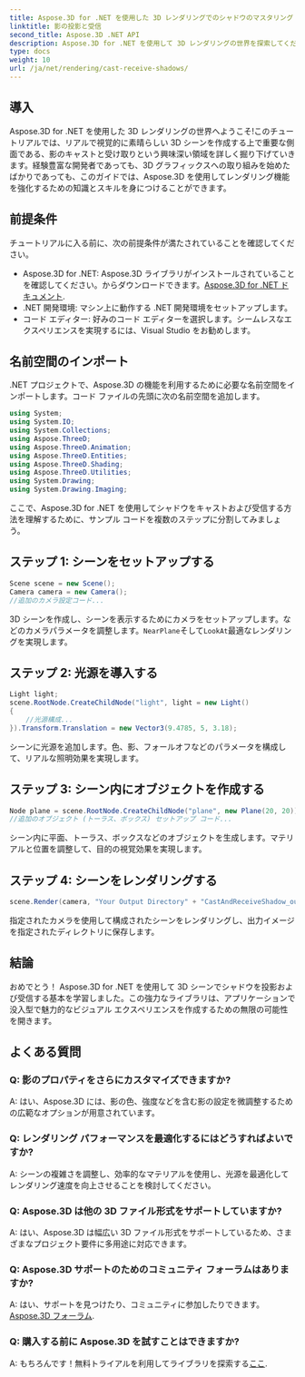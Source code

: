 ```yaml
---
title: Aspose.3D for .NET を使用した 3D レンダリングでのシャドウのマスタリング
linktitle: 影の投影と受信
second_title: Aspose.3D .NET API
description: Aspose.3D for .NET を使用して 3D レンダリングの世界を探索してください。影をキャストしたり受信したりするのが簡単です。今すぐ無料トライアルをダウンロードしてください!
type: docs
weight: 10
url: /ja/net/rendering/cast-receive-shadows/
---
```

## 導入
Aspose.3D for .NET を使用した 3D レンダリングの世界へようこそ!このチュートリアルでは、リアルで視覚的に素晴らしい 3D シーンを作成する上で重要な側面である、影のキャストと受け取りという興味深い領域を詳しく掘り下げていきます。経験豊富な開発者であっても、3D グラフィックスへの取り組みを始めたばかりであっても、このガイドでは、Aspose.3D を使用してレンダリング機能を強化するための知識とスキルを身につけることができます。
## 前提条件
チュートリアルに入る前に、次の前提条件が満たされていることを確認してください。
-  Aspose.3D for .NET: Aspose.3D ライブラリがインストールされていることを確認してください。からダウンロードできます。[Aspose.3D for .NET ドキュメント](https://reference.aspose.com/3d/net/).
- .NET 開発環境: マシン上に動作する .NET 開発環境をセットアップします。
- コード エディター: 好みのコード エディターを選択します。シームレスなエクスペリエンスを実現するには、Visual Studio をお勧めします。
## 名前空間のインポート
.NET プロジェクトで、Aspose.3D の機能を利用するために必要な名前空間をインポートします。コード ファイルの先頭に次の名前空間を追加します。
```csharp
using System;
using System.IO;
using System.Collections;
using Aspose.ThreeD;
using Aspose.ThreeD.Animation;
using Aspose.ThreeD.Entities;
using Aspose.ThreeD.Shading;
using Aspose.ThreeD.Utilities;
using System.Drawing;
using System.Drawing.Imaging;
```
ここで、Aspose.3D for .NET を使用してシャドウをキャストおよび受信する方法を理解するために、サンプル コードを複数のステップに分割してみましょう。
## ステップ 1: シーンをセットアップする
```csharp
Scene scene = new Scene();
Camera camera = new Camera();
//追加のカメラ設定コード...
```
 3D シーンを作成し、シーンを表示するためにカメラをセットアップします。などのカメラパラメータを調整します。`NearPlane`そして`LookAt`最適なレンダリングを実現します。
## ステップ 2: 光源を導入する
```csharp
Light light;
scene.RootNode.CreateChildNode("light", light = new Light()
{
    //光源構成...
}).Transform.Translation = new Vector3(9.4785, 5, 3.18);
```
シーンに光源を追加します。色、影、フォールオフなどのパラメータを構成して、リアルな照明効果を実現します。
## ステップ 3: シーン内にオブジェクトを作成する
```csharp
Node plane = scene.RootNode.CreateChildNode("plane", new Plane(20, 20));
//追加のオブジェクト (トーラス、ボックス) セットアップ コード...
```
シーン内に平面、トーラス、ボックスなどのオブジェクトを生成します。マテリアルと位置を調整して、目的の視覚効果を実現します。
## ステップ 4: シーンをレンダリングする
```csharp
scene.Render(camera, "Your Output Directory" + "CastAndReceiveShadow_out.png", new Size(1024, 1024), ImageFormat.Png, opt);
```
指定されたカメラを使用して構成されたシーンをレンダリングし、出力イメージを指定されたディレクトリに保存します。
## 結論
おめでとう！ Aspose.3D for .NET を使用して 3D シーンでシャドウを投影および受信する基本を学習しました。この強力なライブラリは、アプリケーションで没入型で魅力的なビジュアル エクスペリエンスを作成するための無限の可能性を開きます。
## よくある質問
### Q: 影のプロパティをさらにカスタマイズできますか?
A: はい、Aspose.3D には、影の色、強度などを含む影の設定を微調整するための広範なオプションが用意されています。
### Q: レンダリング パフォーマンスを最適化するにはどうすればよいですか?
A: シーンの複雑さを調整し、効率的なマテリアルを使用し、光源を最適化してレンダリング速度を向上させることを検討してください。
### Q: Aspose.3D は他の 3D ファイル形式をサポートしていますか?
A: はい、Aspose.3D は幅広い 3D ファイル形式をサポートしているため、さまざまなプロジェクト要件に多用途に対応できます。
### Q: Aspose.3D サポートのためのコミュニティ フォーラムはありますか?
 A: はい、サポートを見つけたり、コミュニティに参加したりできます。[Aspose.3D フォーラム](https://forum.aspose.com/c/3d/18).
### Q: 購入する前に Aspose.3D を試すことはできますか?
 A: もちろんです！無料トライアルを利用してライブラリを探索する[ここ](https://releases.aspose.com/).